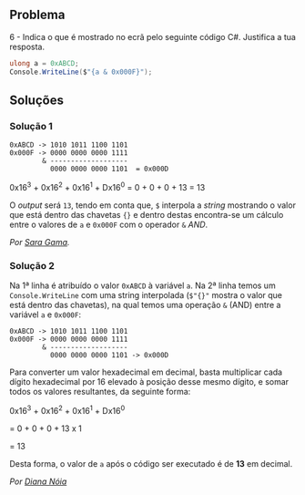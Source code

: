 ## Problema

6 - Indica o que é mostrado no ecrã pelo seguinte código C#. Justifica a tua
resposta.

```cs
ulong a = 0xABCD;
Console.WriteLine($"{a & 0x000F}");
```

## Soluções

### Solução 1

```text
0xABCD -> 1010 1011 1100 1101
0x000F -> 0000 0000 0000 1111
        & -------------------
          0000 0000 0000 1101  = 0x000D 
```

0x16<sup>3</sup> + 0x16<sup>2</sup> + 0x16<sup>1</sup> + Dx16<sup>0</sup>
= 0 + 0 + 0 + 13
= 13

O _output_ será `13`, tendo em conta que, `$` interpola a _string_ mostrando o 
valor que está dentro das chavetas `{}` e dentro destas encontra-se 
um cálculo entre o valores de `a` e `0x000F` com o operador `&` _AND_.

*Por [Sara Gama](https://github.com/serapinta).*

### Solução 2

Na 1ª linha é atribuído o valor `0xABCD` à variável `a`.
Na 2ª linha temos um `Console.WriteLine` com uma string interpolada 
(`$"{}"` mostra o valor que está dentro das chavetas), na qual temos uma 
operação `&` (AND) entre a variável `a` e `0x000F`:

```text
0xABCD -> 1010 1011 1100 1101
0x000F -> 0000 0000 0000 1111
        & -------------------
          0000 0000 0000 1101 -> 0x000D
```

Para converter um valor hexadecimal em decimal, basta multiplicar cada dígito
hexadecimal por 16 elevado à posição desse mesmo dígito, e somar todos os
valores resultantes, da seguinte forma:
  
0x16<sup>3</sup> + 0x16<sup>2</sup> + 0x16<sup>1</sup> + Dx16<sup>0</sup>

= 0 + 0 + 0 + 13 x 1

= 13

Desta forma, o valor de `a` após o código ser executado é de **13** 
em decimal.

*Por [Diana Nóia](https://github.com/DianaNoia)*